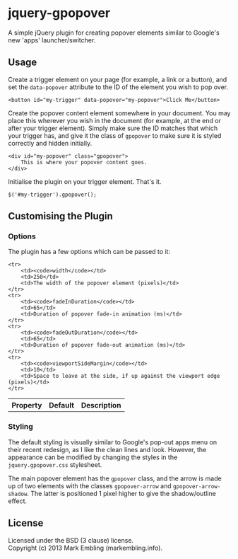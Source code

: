 jquery-gpopover
===============

A simple jQuery plugin for creating popover elements similar to Google's new 'apps' launcher/switcher.

## Usage

Create a trigger element on your page (for example, a link or a button), and set the `data-popover` attribute to the ID of the element you wish to pop over.

    <button id="my-trigger" data-popover="my-popover">Click Me</button>
    
Create the popover content element somewhere in your document. You may place this wherever you wish in the document (for example, at the end or after your trigger element). Simply make sure the ID matches that which your trigger has, and give it the class of `gpopover` to make sure it is styled correctly and hidden initially.

    <div id="my-popover" class="gpopover">
        This is where your popover content goes.
    </div>
    
Initialise the plugin on your trigger element. That's it.

    $('#my-trigger').gpopover();

## Customising the Plugin

### Options

The plugin has a few options which can be passed to it:

<table>
    <tr>
        <th>Property</th>
        <th>Default</th>
        <th>Description</th>
    </tr>
    
    <tr>
        <td><code>width</code></td>
        <td>250</td>
        <td>The width of the popover element (pixels)</td>
    </tr>
    <tr>
        <td><code>fadeInDuration</code></td>
        <td>65</td>
        <td>Duration of popover fade-in animation (ms)</td>
    </tr>
    <tr>
        <td><code>fadeOutDuration</code></td>
        <td>65</td>
        <td>Duration of popover fade-out animation (ms)</td>
    </tr>
    <tr>
        <td><code>viewportSideMargin</code></td>
        <td>10</td>
        <td>Space to leave at the side, if up against the viewport edge (pixels)</td>
    </tr>
</table>

### Styling

The default styling is visually similar to Google's pop-out apps menu on their recent redesign, as I like the clean lines and look. However, the appearance can be modified by changing the styles in the `jquery.gpopover.css` stylesheet.

The main popover element has the `gpopover` class, and the arrow is made up of two elements with the classes `gpopover-arrow` and `gpopover-arrow-shadow`. The latter is positioned 1 pixel higher to give the shadow/outline effect.

## License

Licensed under the BSD (3 clause) license.  
Copyright (c) 2013 Mark Embling (markembling.info).
